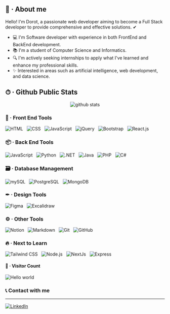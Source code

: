 ## 🚀 · About me

Hello! I'm Dorot, a passionate web developer aiming to become a Full Stack developer to provide comprehensive and effective solutions. ✔

- 💻 I'm Software developer with experience in both FrontEnd and BackEnd development.
- 📚 I'm a student of Computer Science and Informatics.
- 🔍 I'm actively seeking internships to apply what I've learned and enhance my professional skills.
- ✨ Interested in areas such as artificial intelligence, web development, and data science.


## ⏱ · Github Public Stats

<p  align="center">
  <img src="https://github-readme-stats.vercel.app/api/?username=sDorotDev&show_icons=true&title_color=fffffff&icon_color=000000&text_color=000000" alt="github stats"/></br>
</p>


### 🎑 · Front End Tools

![HTML](https://img.shields.io/badge/-HTML-05122A?style=for-the-badge&logoWidth=30&color=red&labelColor=black&logo=HTML5&logoColor=red)
&nbsp;
![CSS](https://img.shields.io/badge/-CSS-05122A?style=for-the-badge&logoWidth=30&color=blue&labelColor=black&logo=CSS3&logoColor=blue)
&nbsp;
![JavaScript](https://img.shields.io/badge/-JavaScript-05122A?style=for-the-badge&logoWidth=30&color=yellow&labelColor=black&logo=javascript)
&nbsp;
![jQuery](https://img.shields.io/badge/-jQuery-05122A?style=for-the-badge&logoWidth=30&color=0769AD&labelColor=black&logo=jquery)
&nbsp;
![Bootstrap](https://img.shields.io/badge/-Bootstrap-05122A?style=for-the-badge&logoWidth=30&color=7952B3&labelColor=black&logo=bootstrap)
&nbsp;
![React.js](https://img.shields.io/badge/-React.js-05122A?style=for-the-badge&logoWidth=30&color=61DAFB&labelColor=black&logo=react)

### 📦 · Back End Tools

![JavaScript](https://img.shields.io/badge/-JavaScript-05122A?style=for-the-badge&logoWidth=30&color=yellow&labelColor=black&logo=javascript)
&nbsp;
![Python](https://img.shields.io/badge/-Python-05122A?style=for-the-badge&logoWidth=30&color=306998&labelColor=black&logo=python)
&nbsp;
![.NET](https://img.shields.io/badge/-.NET-05122A?style=for-the-badge&logoWidth=30&color=512BD4&labelColor=black&logo=.net)
&nbsp;
![Java](https://img.shields.io/badge/-Java-05122A?style=for-the-badge&logoWidth=30&color=007396&labelColor=black&logo=openjdk)
&nbsp;
![PHP](https://img.shields.io/badge/-PHP-05122A?style=for-the-badge&logoWidth=30&color=777BB4&labelColor=black&logo=php)
&nbsp;
![C#](https://img.shields.io/badge/-C%23-05122A?style=for-the-badge&logoWidth=30&color=512BD4&labelColor=black&logo=csharp)

### 🗃 · Database Management

![mySQL](https://img.shields.io/badge/-mySQL-05122A?style=for-the-badge&logoWidth=30&color=4479A1&labelColor=black&logo=mysql)
&nbsp;
![PostgreSQL](https://img.shields.io/badge/-PostgreSQL-05122A?style=for-the-badge&logoWidth=30&color=336791&labelColor=black&logo=postgresql)
&nbsp;
![MongoDB](https://img.shields.io/badge/-MongoDB-05122A?style=for-the-badge&logoWidth=30&color=47A248&labelColor=black&logo=mongodb)

### ✒ · Design Tools

![Figma](https://img.shields.io/badge/-Figma-05122A?style=for-the-badge&logoWidth=30&color=F24E1E&labelColor=black&logo=figma)
&nbsp;
![Excalidraw](https://img.shields.io/badge/-Excalidraw-05122A?style=for-the-badge&logoWidth=30&color=0077B5&labelColor=black&logo=excalidraw)

### ⚙ · Other Tools

![Notion](https://img.shields.io/badge/-Notion-05122A?style=for-the-badge&logoWidth=30&color=grey&labelColor=black&logo=notion)
&nbsp;
![Markdown](https://img.shields.io/badge/-Markdown-05122A?style=for-the-badge&logoWidth=30&color=gray&labelColor=black&logo=markdown)
&nbsp;
![Git](https://img.shields.io/badge/-Git-05122A?style=for-the-badge&logoWidth=30&color=F05032&labelColor=black&logo=git)
&nbsp;
![GitHub](https://img.shields.io/badge/-GitHub-05122A?style=for-the-badge&logoWidth=30&color=grey&labelColor=black&logo=github)

### 🔥  · Next to Learn

![Tailwind CSS](https://img.shields.io/badge/-Tailwind%20CSS-05122A?style=for-the-badge&logoWidth=30&color=38B2AC&labelColor=black&logo=tailwind-css)
&nbsp;
![Node.js](https://img.shields.io/badge/-Node.js-05122A?style=for-the-badge&logoWidth=30&color=339933&labelColor=black&logo=node.js)
&nbsp;
![NextJs](https://img.shields.io/badge/-Next.js-05122A?style=for-the-badge&logoWidth=30&color=grey&labelColor=black&logo=next.js&logoColor=FFFFFF)
&nbsp;
![Express](https://img.shields.io/badge/-Express-05122A?style=for-the-badge&logoWidth=30&color=grey&labelColor=black&logo=express)


#### 👀 · Visitor Count

<img src="https://profile-counter.glitch.me/sDorotDev/count.svg" alt="Hello world" />


### 📞 Contact with me
---
 [![LinkedIn](https://img.shields.io/badge/linkedin-%230077B5.svg?style=for-the-badge&logo=linkedin&logoColor=white)](https://www.linkedin.com/in/gdsebastian/)
